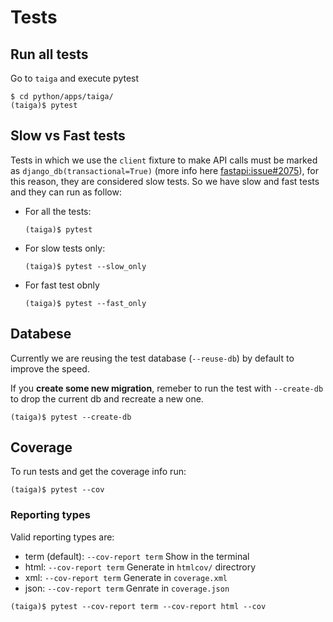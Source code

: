 # Tests

## Run all tests

Go to `taiga` and execute pytest

```shell
$ cd python/apps/taiga/
(taiga)$ pytest
```

## Slow vs Fast tests

Tests in which we use the `client` fixture to make API calls must be marked as `django_db(transactional=True)` (more info here [fastapi:issue#2075](https://github.com/tiangolo/fastapi/issues/2075)), for this reason, they are considered slow tests. So we have slow and fast tests and they can run as follow:

- For all the tests:
  ```shell
  (taiga)$ pytest
  ```
- For slow tests only:
  ```shell
  (taiga)$ pytest --slow_only
  ```
- For fast test obnly
  ```shell
  (taiga)$ pytest --fast_only
  ```


## Databese

Currently we are reusing the test database (`--reuse-db`) by default to improve the speed.

If you **create some new migration**, remeber to run the test with `--create-db` to drop the current db and recreate a new one.

```shell
(taiga)$ pytest --create-db
```

## Coverage

To run tests and get the coverage info run:

```shell
(taiga)$ pytest --cov
```

### Reporting types

Valid reporting types are:

- term (default): `--cov-report term` Show in the terminal
- html: `--cov-report term` Generate in `htmlcov/` directrory
- xml: `--cov-report term` Generate in `coverage.xml`
- json: `--cov-report term` Genrate in `coverage.json`

```shell
(taiga)$ pytest --cov-report term --cov-report html --cov
```
